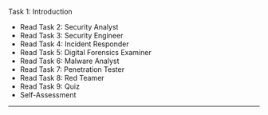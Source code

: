 
Task 1: Introduction
- Read 
Task 2: Security Analyst
- Read 
Task 3: Security Engineer
- Read 
Task 4: Incident Responder
- Read 
Task 5: Digital Forensics Examiner
- Read 
Task 6: Malware Analyst
- Read 
Task 7: Penetration Tester
- Read 
Task 8: Red Teamer
- Read 
Task 9: Quiz
- Self-Assessment 
___
